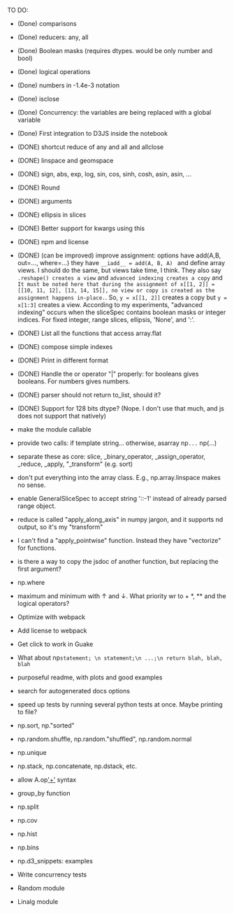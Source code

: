 


TO DO:

- (Done) comparisons
- (Done) reducers: any, all
- (Done) Boolean masks (requires dtypes. would be only number and bool)
- (Done) logical operations
- (Done) numbers in -1.4e-3 notation
- (Done) isclose
- (Done) Concurrency: the variables are being replaced with a global variable
- (Done) First integration to D3JS inside the notebook
- (DONE) shortcut reduce of any and all and allclose
- (DONE) linspace and geomspace
- (DONE) sign, abs, exp, log, sin, cos, sinh, cosh, asin, asin, ...
- (DONE) Round
- (DONE) arguments
- (DONE) ellipsis in slices
- (DONE) Better support for kwargs using this 
- (DONE) npm and license
- (DONE) (can be improved) improve assignment: options have add(A,B, out=..., where=...) they have `__iadd__ = add(A, B, A) ` and define array views. I should do the same, but views take time, I think. They also say `.reshape() creates a view` and `advanced indexing creates a copy` and `It must be noted here that during the assignment of x[[1, 2]] = [[10, 11, 12], [13, 14, 15]], no view or copy is created as the assignment happens in-place.`. So, `y = x[[1, 2]]` creates a copy but `y = x[1:3]` creates a view. According to my experiments, "advanced indexing" occurs when the sliceSpec contains boolean masks or integer indices. For fixed integer, range slices, ellipsis, 'None', and ':'.
- (DONE) List all the functions that access array.flat
- (DONE) compose simple indexes
- (DONE) Print in different format
- (DONE) Handle the or operator "|" properly: for booleans gives booleans. For numbers gives numbers. 
- (DONE) parser should not return to_list, should it?
- (DONE) Support for 128 bits dtype? (Nope. I don't use that much, and js does not support that natively)

- make the module callable
- provide two calls: if template string... otherwise, asarray np`...` np(...)


- separate these as core: slice, _binary_operator, _assign_operator, _reduce, _apply, "_transform" (e.g. sort)

- don't put everything into the array class. E.g., np.array.linspace makes no sense.

- enable GeneralSliceSpec to accept string '::-1' instead of already parsed range object.

- reduce is called "apply_along_axis" in numpy jargon, and it supports nd output, so it's my "transform"

- I can't find a "apply_pointwise" function. Instead they have "vectorize" for functions.

- is there a way to copy the jsdoc of another function, but replacing the first argument?

- np.where
- maximum and minimum with ↑ and ↓. What priority wr to + *, ** and the logical operators?


- Optimize with webpack
- Add license to webpack

- Get click to work in Guake
- What about np`statement; \n statement;\n ...;\n return blah, blah, blah`

- purposeful readme, with plots and good examples

- search for autogenerated docs options
- speed up tests by running several python tests at once. Maybe printing to file?

- np.sort, np."sorted"
- np.random.shuffle, np.random."shuffled", np.random.normal
- np.unique
- np.stack, np.concatenate, np.dstack, etc.

- allow A.op['+'](B) syntax

- group_by function
- np.split
- np.cov
- np.hist
- np.bins


- np.d3_snippets: examples

- Write concurrency tests
- Random module
- Linalg module




